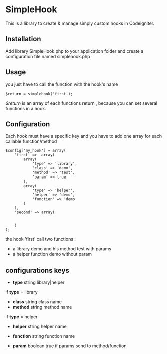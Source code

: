 # SimpleHook

This is a library to create &amp; manage simply custom hooks in Codeigniter.

## Installation

Add library SimpleHook.php to your application folder and create a configuration file named simplehook.php

## Usage

you just have to call the function with the hook's name 

	$return = simplehook('first');

*$return* is an array of each functions return , because you can set several functions in a hook.

## Configuration

Each hook must have a specific key and you have to add one array for each callable function/method

	$config['my_hook'] = array(
		'first' => 	array(
			array(
				'type' => 'library',
				'class' => 'demo',
				'method' => 'test',
				'param' => true
			),
			array(
				'type' => 'helper',
				'helper' => 'demo',
				'function' => 'demo'
			)
		),
		'second' =>	array(

			
		)
	);

the hook 'first' call two functions :
* a library demo and his method test with params
* a helper function demo without param


## configurations keys

* __type__ string library|helper

if __type__ = library
* __class__ string class name
* __method__ string method name

if __type__ = helper
* __helper__ string helper name
* __function__ string function name

* __param__ boolean true if params send to method/function

